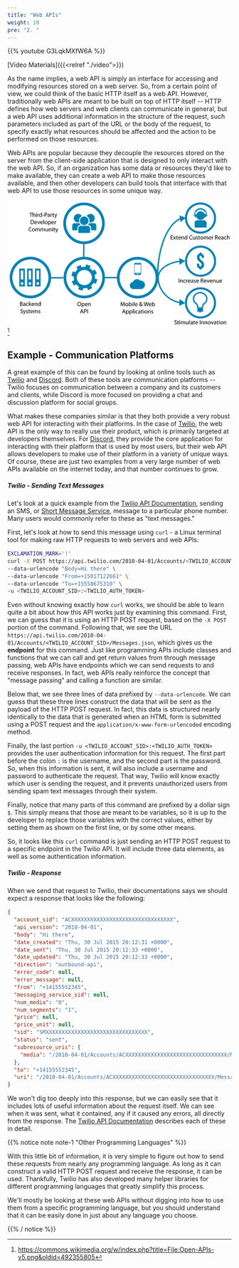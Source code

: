 ```yaml
---
title: "Web APIs"
weight: 10
pre: "2. "
---
```


{{% youtube G3LqkMXfW6A %}}

[Video Materials]({{<relref "./video">}})

As the name implies, a web API is simply an interface for accessing and modifying resources stored on a web server. So, from a certain point of view, we could think of the basic HTTP itself as a web API. However, traditionally web APIs are meant to be built on top of HTTP itself -- HTTP defines how web servers and web clients can communicate in general, but a web API uses additional information in the structure of the request, such parameters included as part of the URL or the body of the request, to specify exactly what resources should be affected and the action to be performed on those resources.

Web APIs are popular because they decouple the resources stored on the server from the client-side application that is designed to only interact with the web API. So, if an organization has some data or resources they'd like to make available, they can create a web API to make those resources available, and then other developers can build tools that interface with that web API to use those resources in some unique way.

![Web API Graphic](/images/18/api.png)[^1]

[^1]: https://commons.wikimedia.org/w/index.php?title=File:Open-APIs-v5.png&oldid=492355805

## Example - Communication Platforms

A great example of this can be found by looking at online tools such as [Twilio](https://www.twilio.com/) and [Discord](https://discord.com/). Both of these tools are communication platforms -- Twilio focuses on communication between a company and its customers and clients, while Discord is more focused on providing a chat and discussion platform for social groups. 

What makes these companies similar is that they both provide a very robust web API for interacting with their platforms. In the case of [Twilio](https://www.twilio.com/docs/api), the web API is the only way to really use their product, which is primarily targeted at developers themselves. For [Discord](https://discord.com/developers/docs/intro), they provide the core application for interacting with their platform that is used by most users, but their web API allows developers to make use of their platform in a variety of unique ways. Of course, these are just two examples from a very large number of web APIs available on the internet today, and that number continues to grow.

##### Twilio - Sending Text Messages

Let's look at a quick example from the [Twilio API Documentation](https://www.twilio.com/docs/sms/send-messages), sending an SMS, or [Short Message Service](https://en.wikipedia.org/wiki/SMS), message to a particular phone number. Many users would commonly refer to these as "text messages."

First, let's look at how to send this message using `curl` - a Linux terminal tool for making raw HTTP requests to web servers and web APIs:

```bash
EXCLAMATION_MARK='!'
curl -X POST https://api.twilio.com/2010-04-01/Accounts/<TWILIO_ACCOUNT_SID>/Messages.json \
--data-urlencode "Body=Hi there" \
--data-urlencode "From=+15017122661" \
--data-urlencode "To=+15558675310" \
-u <TWILIO_ACCOUNT_SID>:<TWILIO_AUTH_TOKEN>
```

Even without knowing exactly how `curl` works, we should be able to learn quite a bit about how this API works just by examining this command. First, we can guess that it is using an HTTP POST request, based on the `-X POST` portion of the command. Following that, we see the URL `https://api.twilio.com/2010-04-01/Accounts/<TWILIO_ACCOUNT_SID>/Messages.json`, which gives us the **endpoint** for this command. Just like programming APIs include classes and functions that we can call and get return values from through message passing, web APIs have endpoints which we can send requests to and receive responses. In fact, web APIs really reinforce the concept that "message passing" and calling a function are similar. 

Below that, we see three lines of data prefixed by `--data-urlencode`. We can guess that these three lines construct the data that will be sent as the payload of the HTTP POST request. In fact, this data is structured nearly identically to the data that is generated when an HTML form is submitted using a POST request and the `application/x-www-form-urlencoded` encoding method.

Finally, the last portion `-u <TWILIO_ACCOUNT_SID>:<TWILIO_AUTH_TOKEN>` provides the user authentication information for this request. The first part before the colon `:` is the username, and the second part is the password. So, when this information is sent, it will also include a username and password to authenticate the request. That way, Twilio will know exactly which user is sending the request, and it prevents unauthorized users from sending spam text messages through their system.

Finally, notice that many parts of this command are prefixed by a dollar sign `$`. This simply means that those are meant to be variables, so it is up to the developer to replace those variables with the correct values, either by setting them as shown on the first line, or by some other means. 

So, it looks like this `curl` command is just sending an HTTP POST request to a specific endpoint in the Twilio API. It will include three data elements, as well as some authentication information.

##### Twilio - Response

When we send that request to Twilio, their documentations says we should expect a response that looks like the following:

```json
{
  "account_sid": "ACXXXXXXXXXXXXXXXXXXXXXXXXXXXXXXXX",
  "api_version": "2010-04-01",
  "body": "Hi there",
  "date_created": "Thu, 30 Jul 2015 20:12:31 +0000",
  "date_sent": "Thu, 30 Jul 2015 20:12:33 +0000",
  "date_updated": "Thu, 30 Jul 2015 20:12:33 +0000",
  "direction": "outbound-api",
  "error_code": null,
  "error_message": null,
  "from": "+14155552345",
  "messaging_service_sid": null,
  "num_media": "0",
  "num_segments": "1",
  "price": null,
  "price_unit": null,
  "sid": "SMXXXXXXXXXXXXXXXXXXXXXXXXXXXXXXXX",
  "status": "sent",
  "subresource_uris": {
    "media": "/2010-04-01/Accounts/ACXXXXXXXXXXXXXXXXXXXXXXXXXXXXXXXX/Messages/SMXXXXXXXXXXXXXXXXXXXXXXXXXXXXXXXX/Media.json"
  },
  "to": "+14155552345",
  "uri": "/2010-04-01/Accounts/ACXXXXXXXXXXXXXXXXXXXXXXXXXXXXXXXX/Messages/SMXXXXXXXXXXXXXXXXXXXXXXXXXXXXXXXX.json"
}
```

We won't dig too deeply into this response, but we can easily see that it includes lots of useful information about the request itself. We can see when it was sent, what it contained, any if it caused any errors, all directly from the response. The [Twilio API Documentation](https://www.twilio.com/docs/sms/send-messages) describes each of these in detail. 

{{% notice note note-1 "Other Programming Languages" %}}

With this little bit of information, it is very simple to figure out how to send these requests from nearly any programming language. As long as it can construct a valid HTTP POST request and receive the response, it can be used. Thankfully, Twilio has also developed many helper libraries for different programming languages that greatly simplify this process. 

We'll mostly be looking at these web APIs without digging into how to use them from a specific programming language, but you should understand that it can be easily done in just about any language you choose. 

{{% / notice %}}
